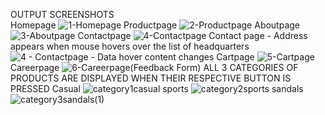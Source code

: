 OUTPUT SCREENSHOTS <br>
Homepage
![1-Homepage](https://user-images.githubusercontent.com/105124943/217316698-574c085d-e5d8-49f5-b606-98db937111cc.png)
Productpage
![2-Productpage](https://user-images.githubusercontent.com/105124943/217316717-9db9095d-bdfd-4242-8a58-152ec1fd13cd.png)
Aboutpage
![3-Aboutpage](https://user-images.githubusercontent.com/105124943/217316720-70ce38bd-a291-4295-8256-46cd809ced18.png)
Contactpage
![4-Contactpage](https://user-images.githubusercontent.com/105124943/217316732-f996a04c-a467-4a45-a821-b84e85118619.png)
Contact page - Address appears when mouse hovers over the list of headquarters
![4 - Contactpage - Data hover content changes](https://user-images.githubusercontent.com/105124943/217316725-63dfae74-22e1-47d3-a563-a2afdad0399c.png)
Cartpage
![5-Cartpage](https://user-images.githubusercontent.com/105124943/217316733-cab80810-d1b6-465c-b69d-49b8ec9de63b.png)
Careerpage
![6-Careerpage(Feedback Form)](https://user-images.githubusercontent.com/105124943/217316737-80bd1db5-4688-46cd-a5bd-01b4865a3e0e.png)
ALL 3 CATEGORIES OF PRODUCTS ARE DISPLAYED WHEN THEIR RESPECTIVE BUTTON IS PRESSED
Casual
![category1casual](https://user-images.githubusercontent.com/105124943/217316742-349d3a13-6c0a-4d43-ac86-22fa4c79dc2f.png)
sports
![category2sports](https://user-images.githubusercontent.com/105124943/217316746-735a687d-5514-45cf-83bc-e8a610273255.png)
sandals
![category3sandals(1)](https://user-images.githubusercontent.com/105124943/217316748-415f55cb-048d-4061-920e-09d71e6403bd.png)

